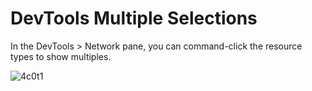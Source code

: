 DevTools Multiple Selections
============================

In the DevTools > Network pane, you can command-click the resource types to show multiples.

![4c0t1](https://cloud.githubusercontent.com/assets/30208/12003743/c51b55ac-aaf9-11e5-873a-c718c7d5842f.png)
